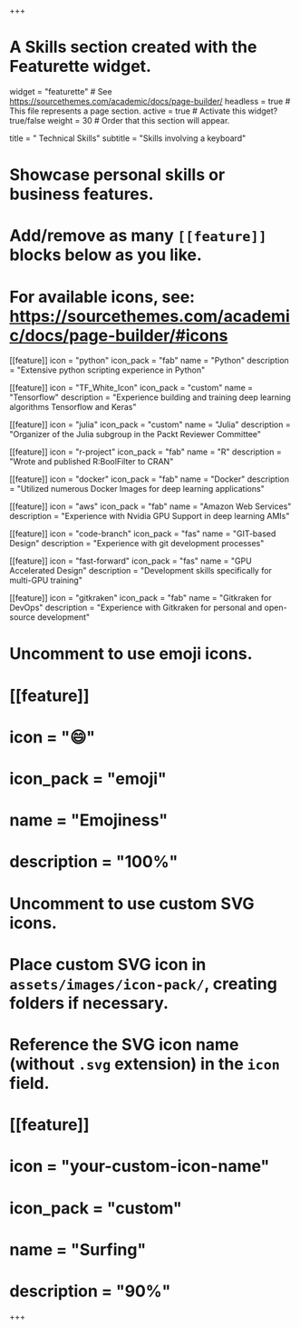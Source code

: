 +++
# A Skills section created with the Featurette widget.
widget = "featurette"  # See https://sourcethemes.com/academic/docs/page-builder/
headless = true  # This file represents a page section.
active = true  # Activate this widget? true/false
weight = 30  # Order that this section will appear.

title = " Technical Skills"
subtitle = "Skills involving a keyboard"

# Showcase personal skills or business features.
#
# Add/remove as many `[[feature]]` blocks below as you like.
#
# For available icons, see: https://sourcethemes.com/academic/docs/page-builder/#icons

[[feature]]
  icon = "python"
  icon_pack = "fab"
  name = "Python"
  description = "Extensive python scripting experience in Python"

  [[feature]]
    icon = "TF_White_Icon"
    icon_pack = "custom"
    name = "Tensorflow"
    description = "Experience building and training deep learning algorithms Tensorflow and Keras"


  [[feature]]
    icon = "julia"
    icon_pack = "custom"
    name = "Julia"
    description = "Organizer of the Julia subgroup in the Packt Reviewer Committee"

[[feature]]
  icon = "r-project"
  icon_pack = "fab"
  name = "R"
  description = "Wrote and published R:BoolFilter to CRAN"

[[feature]]
  icon = "docker"
  icon_pack = "fab"
  name = "Docker"
  description = "Utilized numerous Docker Images for deep learning applications"  

[[feature]]
  icon = "aws"
  icon_pack = "fab"
  name = "Amazon Web Services"
  description = "Experience with Nvidia GPU Support in deep learning AMIs"

[[feature]]
  icon = "code-branch"
  icon_pack = "fas"
  name = "GIT-based Design"
  description = "Experience with git development processes"


[[feature]]
  icon = "fast-forward"
  icon_pack = "fas"
  name = "GPU Accelerated Design"
  description = "Development skills specifically for multi-GPU training"

[[feature]]
  icon = "gitkraken"
  icon_pack = "fab"
  name = "Gitkraken for DevOps"
  description = "Experience with Gitkraken for personal and open-source development"






# Uncomment to use emoji icons.
# [[feature]]
#  icon = ":smile:"
#  icon_pack = "emoji"
#  name = "Emojiness"
#  description = "100%"  

# Uncomment to use custom SVG icons.
# Place custom SVG icon in `assets/images/icon-pack/`, creating folders if necessary.
# Reference the SVG icon name (without `.svg` extension) in the `icon` field.
# [[feature]]
#  icon = "your-custom-icon-name"
#  icon_pack = "custom"
#  name = "Surfing"
#  description = "90%"

+++
